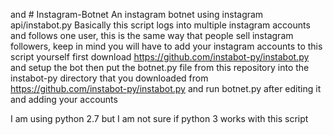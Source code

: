  and # Instagram-Botnet
An instagram botnet using instagram api/instabot.py
Basically this script logs into multiple instagram accounts and follows one user, this is the same way that people sell instagram followers, keep in mind you will have to add your instagram accounts to this script yourself
first download https://github.com/instabot-py/instabot.py and setup the bot
then put the botnet.py file from this repository into the 
instabot-py directory that you downloaded from https://github.com/instabot-py/instabot.py and run botnet.py after editing it and adding your accounts

I am using python 2.7 but I am not sure if python 3 works with this script
